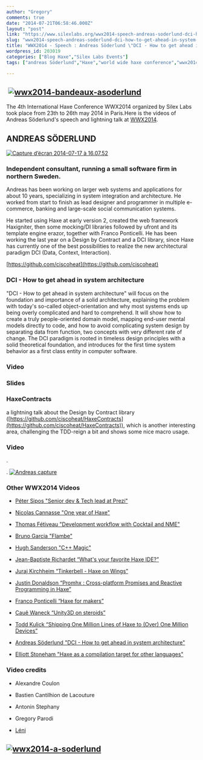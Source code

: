 ```yaml
---
author: "Gregory"
comments: true
date: "2014-07-21T06:58:46.000Z"
layout: "post"
link: "https://www.silexlabs.org/wwx2014-speech-andreas-soderlund-dci-how-to-get-ahead-in-system-architecture/"
slug: "wwx2014-speech-andreas-soderlund-dci-how-to-get-ahead-in-system-architecture"
title: "WWX2014 - Speech : Andreas Söderlund \"DCI - How to get ahead in system architecture\""
wordpress_id: 203019
categories: ["Blog Haxe","Silex Labs Events"]
tags: ["andreas Söderlund","Haxe","world wide haxe conference","wwx2014"]

---
```

##  [![wwx2014-bandeaux-asoderlund](https://www.silexlabs.org/wp-content/uploads/2014/07/wwx2014-bandeaux-asoderlund.png)](https://www.silexlabs.org/wp-content/uploads/2014/07/wwx2014-bandeaux-asoderlund.png)




The 4th International Haxe Conference WWX2014 organized by Silex Labs took place from 23th to 26th may 2014 in Paris.Here is the videos of Andreas Söderlund's speech and lightning talk at [WWX2014](http://wwx.silexlabs.org/2014/).





## ANDREAS SÖDERLUND


[![Capture d’écran 2014-07-17 à 16.07.52](https://www.silexlabs.org/wp-content/uploads/2014/07/Capture-d’écran-2014-07-17-à-16.07.52-300x268.png)](https://www.silexlabs.org/wp-content/uploads/2014/07/Capture-d’écran-2014-07-17-à-16.07.52.png)


### **Independent consultant, running a small software firm in northern Sweden.**


Andreas has been working on larger web systems and applications for about 10 years, specializing in system integration and architecture. He worked from start to finish as lead designer and programmer in multiple e-commerce, banking and large-scale social communication systems.


He started using Haxe at early version 2, created the web framework Haxigniter, then some mocking/DI libraries followed by ufront and its template engine erazor, together with Franco Ponticelli. He has been working the last year on a Design by Contract and a DCI library, since Haxe has currently one of the best possibilities to realize the new architectural paradigm DCI (Data, Context, Interaction).




[https://github.com/ciscoheat](https://github.com/ciscoheat)





### **DCI - How to get ahead in system architecture**


"DCI - How to get ahead in system architecture" will focus on the foundation and importance of a solid architecture, explaining the problem with today's so-called object-orientation and why most systems ends up being overly complicated and hard to comprehend. It will show how to create a truly people-oriented domain model, mapping end-user mental models directly to code, and how to avoid complicating system design by separating data from function, two concepts with very different rate of change. The DCI paradigm is rooted in timeless design principles with a solid theoretical foundation, and introduces for the first time system behavior as a first class entity in computer software.





### Video





### Slides





### **HaxeContracts**


a lightning talk about the Design by Contract library ([https://github.com/ciscoheat/HaxeContracts](https://github.com/ciscoheat/HaxeContracts)), which is another interesting area, challenging the TDD-reign a bit and shows some nice macro usage.


### Video




.

.
[![Andreas capture](https://www.silexlabs.org/wp-content/uploads/2014/07/Andreas-capture-687x440.jpg)](https://www.silexlabs.org/wp-content/uploads/2014/07/Andreas-capture.jpg)









### Other WWX2014 Videos






  * [Péter Sipos "Senior dev & Tech lead at Prezi"](https://www.silexlabs.org/?p=202977)


  * [Nicolas Cannasse "One year of Haxe"](https://www.silexlabs.org/?p=202725)


  * [Thomas Fétiveau "Development workflow with Cocktail and NME"](https://www.silexlabs.org/?p=202751)


  * [Bruno Garcia "Flambe"](https://www.silexlabs.org/?p=202765)


  * [Hugh Sanderson "C++ Magic"](https://www.silexlabs.org/?p=202807)


  * [Jean-Baptiste Richardet “What's your favorite Haxe IDE?”](https://www.silexlabs.org/?p=202957)


  * [Juraj Kirchheim “Tinkerbell - Haxe on Wings”](https://www.silexlabs.org/?p=202939)


  * [Justin Donaldson “Promhx : Cross-platform Promises and Reactive Programming in Haxe”](https://www.silexlabs.org/?p=202971)


  * [Franco Ponticelli “Haxe for makers”](https://www.silexlabs.org/?p=202990)


  * [Cauê Waneck “Unity3D on steroids”](https://www.silexlabs.org/?p=203012)


  * [Todd Kulick “Shipping One Million Lines of Haxe to (Over) One Million Devices”](https://www.silexlabs.org/?p=203004)


  * [Andreas Söderlund "DCI - How to get ahead in system architecture"](https://www.silexlabs.org/?p=203019)


  * [Elliott Stoneham "Haxe as a compilation target for other languages"](https://www.silexlabs.org/?p=202984)










### Video credits






  * Alexandre Coulon


  * Bastien Cantilhion de Lacouture


  * Antonin Stephany


  * Gregory Parodi


  * [Léni](http://www.leni.fr/)




## [![wwx2014-a-soderlund](https://www.silexlabs.org/wp-content/uploads/2014/07/wwx2014-a-soderlund-687x386.png)](https://www.silexlabs.org/wp-content/uploads/2014/07/wwx2014-a-soderlund.png)




